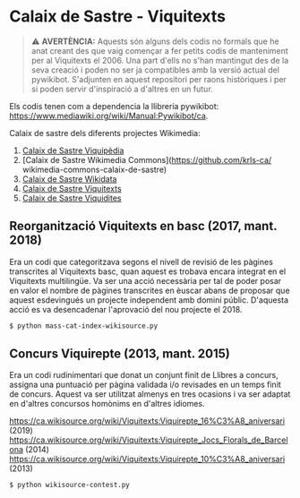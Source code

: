 # Calaix de Sastre - Viquitexts

> :warning: **AVERTÈNCIA:** Aquests són alguns dels codis no formals que he anat creant des que vaig començar a fer petits codis de manteniment per al Viquitexts el 2006. Una part d'ells no s'han mantingut des de la seva creació i poden no ser ja compatibles amb la versió actual del pywikibot. S'adjunten en aquest repositori per raons històriques i per si poden servir d'inspiració a d'altres en un futur.

Els codis tenen com a dependencia la llibreria pywikibot: https://www.mediawiki.org/wiki/Manual:Pywikibot/ca.

Calaix de sastre dels diferents projectes Wikimedia:
1. [Calaix de Sastre Viquipèdia](https://github.com/krls-ca/viquipedia-calaix-de-sastre)
2. [Calaix de Sastre Wikimedia Commons](https://github.com/krls-ca/ wikimedia-commons-calaix-de-sastre)
3. [Calaix de Sastre Wikidata](https://github.com/krls-ca/wikidata-calaix-de-sastre)
4. [Calaix de Sastre Viquitexts](https://github.com/krls-ca/viquitexts-calaix-de-sastre)
5. [Calaix de Sastre Viquidites](https://github.com/krls-ca/viquidites-calaix-de-sastre)

## Reorganització Viquitexts en basc (2017, mant. 2018)

Era un codi que categoritzava segons el nivell de revisió de les pàgines transcrites al Viquitexts basc, quan aquest es trobava encara integrat en el Viquitexts multilingüe. Va ser una acció necessària per tal de poder posar en valor el nombre de pàgines transcrites en èuscar abans de proposar que aquest esdevingués un projecte independent amb domini públic. D'aquesta acció es va desencadenar l'aprovació del nou projecte el 2018.

```sh
$ python mass-cat-index-wikisource.py
```

## Concurs Viquirepte (2013, mant. 2015)

Era un codi rudinimentari que donat un conjunt finit de Llibres a concurs, assigna una puntuació per pàgina validada i/o revisades en un temps finit de concurs. Aquest va ser utilitzat almenys en tres ocasions i va ser adaptat en d'altres concursos homònims en d'altres idiomes.

https://ca.wikisource.org/wiki/Viquitexts:Viquirepte_16%C3%A8_aniversari (2019)
https://ca.wikisource.org/wiki/Viquitexts:Viquirepte_Jocs_Florals_de_Barcelona (2014)
https://ca.wikisource.org/wiki/Viquitexts:Viquirepte_10%C3%A8_aniversari (2013)

```sh
$ python wikisource-contest.py
```